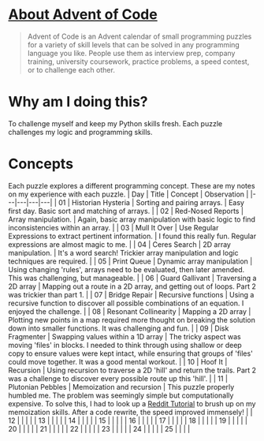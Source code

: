 # [About Advent of Code](https://adventofcode.com/2024/about)
> Advent of Code is an Advent calendar of small programming puzzles for a variety of skill levels that can be solved in any programming language you like. People use them as interview prep, company training, university coursework, practice problems, a speed contest, or to challenge each other.

# Why am I doing this?
To challenge myself and keep my Python skills fresh. 
Each puzzle challenges my logic and programming skills. 

# Concepts
Each puzzle explores a different programming concept. These are my notes on my experience with each puzzle.
| Day | Title | Concept | Observation |
|---|---|---|---|
| 01 | Historian Hysteria | Sorting and pairing arrays. | Easy first day. Basic sort and matching of arrays. |
| 02 | Red-Nosed Reports | Array manipulation. | Again, basic array manipulation with basic logic to find inconsistencies within an array. |
| 03 | Mull It Over | Use Regular Expressions to extract pertinent information. | I found this really fun. Regular expressions are almost magic to me. |
| 04 | Ceres Search | 2D array manipulation. | It's a word search! Trickier array manipulation and logic techniques are required. |
| 05 | Print Queue | Dynamic array manipulation | Using changing 'rules', arrays need to be evaluated, then later amended. This was challenging, but manageable.  |
| 06 | Guard Gallivant | Traversing a 2D array | Mapping out a route in a 2D array, and getting out of loops. Part 2 was trickier than part 1. |
| 07 | Bridge Repair | Recursive functions | Using a recursive function to discover all possible combinations of an equation. I enjoyed the challenge.  |
| 08 | Resonant Collinearity | Mapping a 2D array | Plotting new points in a map required more thought on breaking the solution down into smaller functions. It was challenging and fun.  | 
| 09 | Disk Fragmenter | Swapping values within a 1D array | The tricky aspect was moving 'files' in blocks. I needed to think through using shallow or deep copy to ensure values were kept intact, while ensuring that groups of 'files' could move together. It was a good mental workout.  |
| 10 | Hoof It | Recursion | Using recursion to traverse a 2D 'hill' and return the trails. Part 2 was a challenge to discover every possible route up this 'hill'. |
| 11  | Plutonian Pebbles | Memoization and recursion | This puzzle properly humbled me. The problem was seemingly simple but computationally expensive. To solve this, I had to look up a [Reddit Tutorial](https://www.reddit.com/r/adventofcode/comments/1hbnyx1/2024_day_11python_mega_tutorial/) to brush up on my memoization skills. After a code rewrite, the speed improved immensely! |
| 12  |  |  |  |
| 13  |  |  |  |
| 14  |  |  |  |
| 15  |  |  |  |
| 16  |  |  |  |
| 17  |  |  |  |
| 18  |  |  |  |
| 19  |  |  |  |
| 20  |  |  |  |
| 21  |  |  |  |
| 22  |  |  |  |
| 23  |  |  |  |
| 24  |  |  |  |
| 25  |  |  |  |